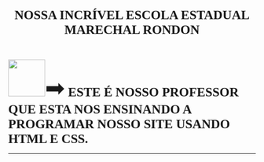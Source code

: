 <p style="text-align:center"><span style="font-family:Georgia,serif"><span style="font-size:26px"><strong>NOSSA INCR&Iacute;VEL ESCOLA ESTADUAL MARECHAL RONDON</strong></span></span></p>

<p style="text-align:center">&nbsp;</p>

<p><span style="font-family:Georgia,serif"><span style="font-size:26px"><strong><img alt="" src="https://lh3.googleusercontent.com/a-/ALV-UjWUA0VsDlhOL71L95aYptZy16195lmFB2Tsme_JJoSCUQ=s75-c" style="height:75px; width:75px" /></strong></span></span><span style="font-size:48px">➡</span><span style="font-family:Georgia,serif"><span style="font-size:26px"><strong>&nbsp;ESTE &Eacute; NOSSO PROFESSOR QUE ESTA NOS ENSINANDO A PROGRAMAR NOSSO SITE USANDO HTML E CSS.</strong></span></span></p>

<hr />
<p>&nbsp;</p>

